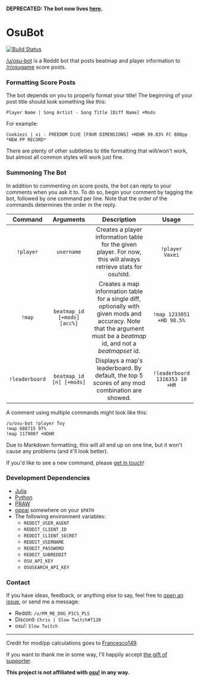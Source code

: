 **DEPRECATED: The bot now lives [here](https://github.com/christopher-dG/osu-bot-serverless).**

# OsuBot

[![Build Status](https://travis-ci.org/christopher-dG/OsuBot.jl.svg?branch=master)](https://travis-ci.org/christopher-dG/OsuBot.jl)

[/u/osu-bot](https://reddit.com/u/osu-bot) is a Reddit bot that posts beatmap
and player information to [/r/osugame](https://reddit.com/r/osugame) score posts.

### Formatting Score Posts

The bot depends on you to properly format your title! The beginning of your
post title should look something like this:

```
Player Name | Song Artist - Song Title [Diff Name] +Mods
```

For example:

```
Cookiezi | xi - FREEDOM DiVE [FOUR DIMENSIONS] +HDHR 99.83% FC 800pp *NEW PP RECORD*
```

There are plenty of other subtleties to title formatting that will/won't work,
but almost all common styles will work just fine.

### Summoning The Bot

In addition to commenting on score posts, the bot can reply to your comments
when you ask it to. To do so, begin your comment by tagging the bot, followed
by one command per line. Note that the order of the commands determines the
order in the reply.

| Command | Arguments | Description | Usage |
| :-: | :-: | :-: | :-: |
| `!player` | `username` | Creates a player information table for the given player. For now, this will always retrieve stats for osu!std. | `!player Vaxei` |
| `!map` | `beatmap_id [+mods] [acc%]` | Creates a map information table for a single diff, optionally with given mods and accuracy. Note that the argument must be a *beatmap* id, and not a *beatmapset* id. | `!map 1233051 +HD 98.5%` |
| `!leaderboard` | `beatmap_id [n] [+mods]` | Displays a map's leaderboard. By default, the top 5 scores of any mod combination are showed. | `!leaderboard 1316353 10 +HR`

A comment using multiple commands might look like this:

```
/u/osu-bot !player Toy
!map 888715 97%
!map 1179007 +HDHR
```

Due to Markdown formatting, this will all end up on one line, but it won't
cause any problems (and it'll look better).

If you'd like to see a new command, please [get in touch](#contact)!

### Development Dependencies

* [Julia](https://julialang.org)
* [Python](https://python.org)
* [PRAW](https://github.com/praw-dev/praw)
* [oppai](https://github.com/Francesco149/oppai-ng) somewhere on your `$PATH`
* The following environment variables:
  * `REDDIT_USER_AGENT`
  * `REDDIT_CLIENT_ID`
  * `REDDIT_CLIENT_SECRET`
  * `REDDIT_USERNAME`
  * `REDDIT_PASSWORD`
  * `REDDIT_SUBREDDIT`
  * `OSU_API_KEY`
  * `OSUSEARCH_API_KEY`

### Contact

If you have ideas, feedback, or anything else to say, feel free to
[open an issue](https://github.com/christopher-dG/OsuBot.jl/issues/new), or
send me a message:

* Reddit: `/u/PM_ME_DOG_PICS_PLS`
* Discord: `Chris | Slow Twitch#7120`
* osu!: `Slow Twitch`

***

Credit for mod/pp calculations goes to
[Francesco149](https://github.com/Francesco149/oppai-ng).

If you want to thank me in some way, I'll happily accept
[the gift of supporter](https://osu.ppy.sh/users/3172543).

**This project is not affiliated with [osu!](https://osu.ppy.sh/home) in any
way.**

